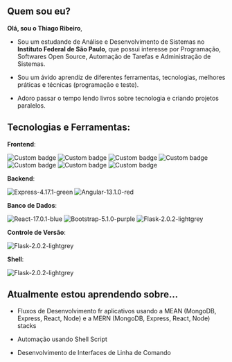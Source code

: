 ## Quem sou eu?

**Olá, sou o Thiago Ribeiro**,

- Sou um estudande de Análise e Desenvolvimento de Sistemas no **Instituto Federal de São Paulo**, que possui interesse por Programação, Softwares Open Source, Automação de Tarefas e Administração de Sistemas.

- Sou um ávido aprendiz de diferentes ferramentas, tecnologias, melhores práticas e técnicas (programação e teste).

- Adoro passar o tempo lendo livros sobre tecnologia e criando projetos paralelos.

## Tecnologias e Ferramentas:

**Frontend**:

![Custom badge](https://img.shields.io/badge/HTML5-5-orange?logo=html5&logoColor=white) ![Custom badge](https://img.shields.io/badge/CSS3-3-blue?logo=css3&logoColor=white) ![Custom badge](https://img.shields.io/badge/JavaScript-ES6-yellow?logo=javascript&logoColor=white) ![Custom badge](https://img.shields.io/badge/Markdown-1.0-lightgrey?logo=markdown&logoColor=white) ![Custom badge](https://img.shields.io/badge/React-17.0.2-blueviolet?logo=react&logoColor=white) ![Custom badge](https://img.shields.io/badge/Angular-13.1.0-red?logo=angular&logoColor=white) ![Custom badge](https://img.shields.io/badge/Bootstrap-5.1.2-purple?logo=bootstrap&logoColor=white)

**Backend**:

![Express-4.17.1-green](https://img.shields.io/badge/Node.js-16.14.0-green?logo=node.js&logoColor=white) ![Angular-13.1.0-red](https://img.shields.io/badge/Flask-2.1.0-black?logo=flask&logoColor=white)

**Banco de Dados**:

![React-17.0.1-blue](https://img.shields.io/badge/MySQL-8.0-blue?logo=mysql&logoColor=white) ![Bootstrap-5.1.0-purple](https://img.shields.io/badge/PostgreSQL-14-blue?logo=postgresql&logoColor=white) ![Flask-2.0.2-lightgrey](https://img.shields.io/badge/MongoDB-5.1.2-green?logo=mongodb&logoColor=white)

**Controle de Versão**:

![Flask-2.0.2-lightgrey](https://img.shields.io/badge/Git-2.34-orange?logo=git&logoColor=white)

**Shell**:

![Flask-2.0.2-lightgrey](https://img.shields.io/badge/Bash-5.1.8-blue?logo=gnu-bash&logoColor=white)

## Atualmente estou aprendendo sobre...

- Fluxos de Desenvolvimento fr aplicativos usando a MEAN (MongoDB, Express, React, Node) e a MERN (MongoDB, Express, React, Node) stacks

- Automação usando Shell Script

- Desenvolvimento de Interfaces de Linha de Comando
